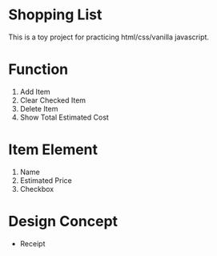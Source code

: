 # Shopping List 

This is a toy project for practicing html/css/vanilla javascript.

# Function
1. Add Item
2. Clear Checked Item
3. Delete Item
4. Show Total Estimated Cost

# Item Element
1. Name
2. Estimated Price
3. Checkbox

# Design Concept 
* Receipt
